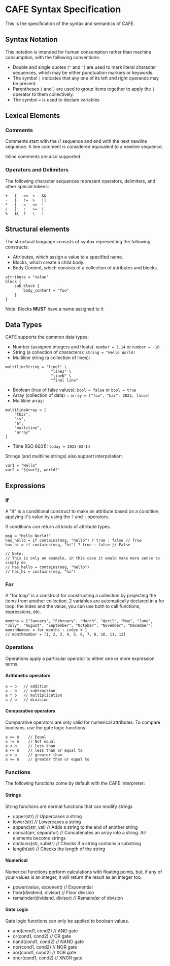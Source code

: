 # CAFE Syntax Specification

This is the specification of the syntax and semantics of CAFE.

## Syntax Notation

This notation is intended for human consumption rather than machine consumption, with the following conventions:

- Double and single quotes (`"` and `'`) are used to mark literal character sequences, which may be either punctuation markers or keywords.
- The symbol `|` indicates that any one of its left and right operands may be present.
- Parentheses `(` and `)` are used to group items together to apply the `|` operator to them collectively.
- The symbol `=` is used to declare variables

## Lexical Elements

### Comments

Comments start with the // sequence and end with the next newline sequence. A line comment is considered equivalent to a newline sequence.

Inline comments are also supported.

### Operators and Delimiters

The following character sequences represent operators, delimiters, and other special tokens:

```
+   {   ==  <   &&  
-   }   !=  >   ||  
*   [   =   <=  !
/   ]   :   >=  (
%   ${  ?   \   )
```

## Structural elements

The structural language consists of syntax representing the following constructs:

- Attributes, which assign a value to a specified name.
- Blocks, which create a child body.
- Body Content, which consists of a collection of attributes and blocks.

```
attribute = "value"
block {
    sub_block {
        body_content = "foo"
    }
}
```

Note: Blocks **MUST** have a name assigned to it

## Data Types

CAFE supports the common data types:

- Number (assigned integers and floats): `number = 3.14` or `number = -10`
- String (a collection of characters): `string = "Hello World!`
- Multiline string (a collection of lines): 
```
multilineString = "line1" \
                    "line2" \
                    "lineN" \
                    "final line"
```
- Boolean (true of false values): `bool = false` or `bool = true`
- Array (collection of data) = `array = ["foo", "bar", 2023, false]`
- Multiline array:
```
multilineArray = [
    "this",
    "is",
    "a",
    "multiline",
    "array"
]
```
- Time (ISO 8601): `today = 2023-03-14`

Strings (and multiline strings) also support interpolation:
```
var1 = "Hello"
var2 = "${var1}, world!"
```

## Expressions

### If

A "if" is a conditional construct to make an attribute based on a condition, applying it's value by using the `?` and `:` operators.

If conditions can return all kinds of attribute types.

```
msg = "Hello World!"
has_hello = if contains(msg, "hello") ? true : false // True
has_hi = if contains(msg, "hi") ? true : false // False

// Note:
// This is only an example, in this case it would make more sense to simply do
// has_hello = contains(msg, "hello")
// has_hi = contains(msg, "hi")
```

### For

A "for loop" is a construct for constructing a collection by projecting the items from another collection. 2 variables are automatically declared in a for loop: the index and the value, you can use both to call functions, expressions, etc.

```
months = ["January", "February", "March", "April", "May", "June", "July", "August", "September", "October", "November", "December"]
monthNumber = for months : index + 1
// monthNumber = [1, 2, 3, 4, 5, 6, 7, 8, 10, 11, 12]
```

### Operations

Operations apply a particular operator to either one or more expression terms.

#### Arithmetic operators
```
a + b   // addition
a - b   // subtraction
a * b   // multiplication
a / b   // division
```

#### Comparative operators

Comparative operators are only valid for numerical attributes. To compare booleans, use the gate logic functions.

```
a == b    // Equal
a != b    // Not equal
a < b     // less than
a <= b    // less than or equal to
a > b     // greater than
a >= b    // greater than or equal to
```

### Functions

The following functions come by default with the CAFE interpreter:

#### Strings

String functions are normal functions that can modify strings

- upper(str) // Uppercases a string
- lower(str) // Lowercases a string
- append(str, val) // Adds a string to the end of another string
- concat(arr, separator) // Concatenates an array into a string. All elements become strings
- contains(str, substr) // Checks if a string contains a substring
- length(str) // Checks the length of the string

#### Numerical

Numerical functions perform calculations with floating points, but, if any of your values is an integer,
it will return the result as an integer too.

- power(value, exponent) // Exponential
- floor(dividend, divisor) // Floor division
- remainder(dividend, divisor) // Remainder of division

#### Gate Logic

Gate logic functions can only be applied to boolean values.

- and(cond1, cond2) // AND gate
- or(cond1, cond2) // OR gate
- nand(cond1, cond2) // NAND gate
- nor(cond1, cond2) // NOR gate
- xor(cond1, cond2) // XOR gate
- xnor(cond1, cond2) // XNOR gate
